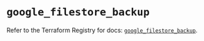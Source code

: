 # `google_filestore_backup`

Refer to the Terraform Registry for docs: [`google_filestore_backup`](https://registry.terraform.io/providers/hashicorp/google-beta/6.13.0/docs/resources/google_filestore_backup).

